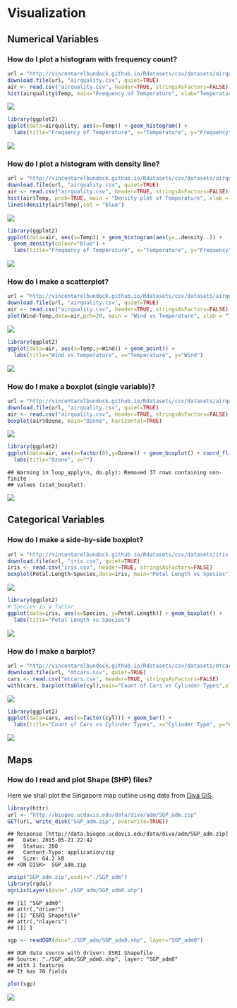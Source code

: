 # Visualization

## Numerical Variables

### How do I plot a histogram with frequency count?

```r
url = "http://vincentarelbundock.github.io/Rdatasets/csv/datasets/airquality.csv"
download.file(url, "airquality.csv", quiet=TRUE)
air <- read.csv("airquality.csv", header=TRUE, stringsAsFactors=FALSE)
hist(airquality$Temp, main="Frequency of Temperature", xlab="Temperature", ylab="Frequency")
```

![](Visualization_files/figure-html/hist-r-1.png) 

```r
library(ggplot2)
ggplot(data=airquality, aes(x=Temp)) + geom_histogram() +
  labs(title="Frequency of Temperature", x="Temperature", y="Frequency")
```

![](Visualization_files/figure-html/hist-r-2.png) 

### How do I plot a histogram with density line?

```r
url = "http://vincentarelbundock.github.io/Rdatasets/csv/datasets/airquality.csv"
download.file(url, "airquality.csv", quiet=TRUE)
air <- read.csv("airquality.csv", header=TRUE, stringsAsFactors=FALSE)
hist(air$Temp, prob=TRUE, main = "Density plot of Temperature", xlab = "Temperature", ylab = "Density")
lines(density(air$Temp),col = "blue")
```

![](Visualization_files/figure-html/hist2-r-1.png) 

```r
library(ggplot2)
ggplot(data=air, aes(x=Temp)) + geom_histogram(aes(y=..density..)) +
  geom_density(colour="blue") +
  labs(title="Frequency of Temperature", x="Temperature", y="Frequency")
```

![](Visualization_files/figure-html/hist2-r-2.png) 

### How do I make a scatterplot?

```r
url = "http://vincentarelbundock.github.io/Rdatasets/csv/datasets/airquality.csv"
download.file(url, "airquality.csv", quiet=TRUE)
air <- read.csv("airquality.csv", header=TRUE, stringsAsFactors=FALSE)
plot(Wind~Temp,data=air,pch=20, main = "Wind vs Temperature", xlab = "Temperature", ylab = "Wind")
```

![](Visualization_files/figure-html/scatter-r-1.png) 

```r
library(ggplot2)
ggplot(data=air, aes(x=Temp,y=Wind)) + geom_point() +
  labs(title="Wind vs Temperature", x="Temperature", y="Wind")
```

![](Visualization_files/figure-html/scatter-r-2.png) 

### How do I make a boxplot (single variable)?

```r
url = "http://vincentarelbundock.github.io/Rdatasets/csv/datasets/airquality.csv"
download.file(url, "airquality.csv", quiet=TRUE)
air <- read.csv("airquality.csv", header=TRUE, stringsAsFactors=FALSE)
boxplot(air$Ozone, main="Ozone", horizontal=TRUE)
```

![](Visualization_files/figure-html/boxplot-r-1.png) 

```r
library(ggplot2)
ggplot(data=air, aes(x=factor(0),y=Ozone)) + geom_boxplot() + coord_flip() +
  labs(title="Ozone", x="")
```

```
## Warning in loop_apply(n, do.ply): Removed 37 rows containing non-finite
## values (stat_boxplot).
```

![](Visualization_files/figure-html/boxplot-r-2.png) 


## Categorical Variables
### How do I make a side-by-side boxplot?

```r
url = "http://vincentarelbundock.github.io/Rdatasets/csv/datasets/iris.csv"
download.file(url, "iris.csv", quiet=TRUE)
iris <- read.csv("iris.csv", header=TRUE, stringsAsFactors=FALSE)
boxplot(Petal.Length~Species,data=iris, main="Petal Length vs Species")
```

![](Visualization_files/figure-html/boxplot2-r-1.png) 

```r
library(ggplot2)
# Species is a factor
ggplot(data=iris, aes(x=Species, y=Petal.Length)) + geom_boxplot() +
  labs(title="Petal Length vs Species")
```

![](Visualization_files/figure-html/boxplot2-r-2.png) 

### How do I make a barplot?

```r
url = "http://vincentarelbundock.github.io/Rdatasets/csv/datasets/mtcars.csv"
download.file(url, "mtcars.csv", quiet=TRUE)
cars <- read.csv("mtcars.csv", header=TRUE, stringsAsFactors=FALSE)
with(cars, barplot(table(cyl),main="Count of Cars vs Cylinder Types",xlab="Cylinder Type", ylab="Count"))
```

![](Visualization_files/figure-html/barplot-r-1.png) 

```r
library(ggplot2)
ggplot(data=cars, aes(x=factor(cyl))) + geom_bar() +
  labs(title="Count of Cars vs Cylinder Types", x="Cylinder Type", y="Count")
```

![](Visualization_files/figure-html/barplot-r-2.png) 

## Maps
### How do I read and plot Shape (SHP) files?

Here we shall plot the Singapore map outline using data from [Diva GIS](http://www.diva-gis.org/).


```r
library(httr)
url <- "http://biogeo.ucdavis.edu/data/diva/adm/SGP_adm.zip"
GET(url, write_disk("SGP_adm.zip", overwrite=TRUE))
```

```
## Response [http://data.biogeo.ucdavis.edu/data/diva/adm/SGP_adm.zip]
##   Date: 2015-05-21 22:42
##   Status: 200
##   Content-Type: application/zip
##   Size: 64.2 kB
## <ON DISK>  SGP_adm.zip
```

```r
unzip("SGP_adm.zip",exdir="./SGP_adm")
library(rgdal)
ogrListLayers(dsn="./SGP_adm/SGP_adm0.shp")
```

```
## [1] "SGP_adm0"
## attr(,"driver")
## [1] "ESRI Shapefile"
## attr(,"nlayers")
## [1] 1
```

```r
sgp <- readOGR(dsn="./SGP_adm/SGP_adm0.shp", layer="SGP_adm0")
```

```
## OGR data source with driver: ESRI Shapefile 
## Source: "./SGP_adm/SGP_adm0.shp", layer: "SGP_adm0"
## with 1 features
## It has 70 fields
```

```r
plot(sgp)
```

![](Visualization_files/figure-html/plotSHP-R-1.png) 
